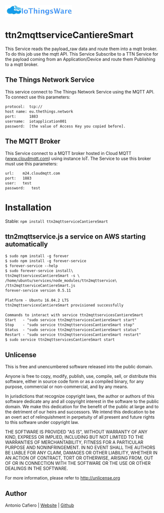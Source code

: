 ![](./images/IoThingsWareWideSmall.png)
# ttn2mqttserviceCantiereSmart


This Service reads the payload_raw data and route them into a mqtt broker. To do this job use the mqtt API.
This Service Subscribe to a TTN Service for the payload coming from an Application/Device and route them Publishing to a mqtt broker.

## The Things Network Service
This service connect to The Things Network Service using the MQTT API. To connect use this parameters:

    protocol:  tcp://
    host name: eu.thethings.network
    port:      1883
    username:  iotapplication001
    password:  [the value of Access Key you copied before].


## The MQTT Broker

This Service connect to a MQTT broker hosted in Cloud MQTT (www.cloudmqtt.com) using instance IoT. The Service to use this broker must use this parameters:

    url:	m24.cloudmqtt.com
    port:	1883
    user:	test
    password:	test

# Installation


Stable: `npm install ttn2mqttserviceCantiereSmart`

## ttn2mqttservice.js a service on AWS starting automatically

	$ sudo npm install -g forever
	$ sudo npm install -g forever-service
	$ forever-service --help
	$ sudo forever-service install\
	ttn2mqttservicesCantiereSmart -s \
	/home/ubuntu/services/node_modules/ttn2mqttservice\
	/ttn2mqttserviceCantiereSmart.js
	forever-service version 0.5.11
	
	Platform - Ubuntu 16.04.2 LTS
	ttn2mqttservicesCantiereSmart provisioned successfully
	
	Commands to interact with service ttn2mqttservicesCantiereSmart
	Start   - "sudo service ttn2mqttservicesCantiereSmart start"
	Stop    - "sudo service ttn2mqttservicesCantiereSmart stop"
	Status  - "sudo service ttn2mqttservicesCantiereSmart status"
	Restart - "sudo service ttn2mqttservicesCantiereSmart restart"
	$ sudo service ttn2mqttservicesCantiereSmart start



## Unlicense

This is free and unencumbered software released into the public domain.

Anyone is free to copy, modify, publish, use, compile, sell, or
distribute this software, either in source code form or as a compiled
binary, for any purpose, commercial or non-commercial, and by any
means.

In jurisdictions that recognize copyright laws, the author or authors
of this software dedicate any and all copyright interest in the
software to the public domain. We make this dedication for the benefit
of the public at large and to the detriment of our heirs and
successors. We intend this dedication to be an overt act of
relinquishment in perpetuity of all present and future rights to this
software under copyright law.

THE SOFTWARE IS PROVIDED "AS IS", WITHOUT WARRANTY OF ANY KIND,
EXPRESS OR IMPLIED, INCLUDING BUT NOT LIMITED TO THE WARRANTIES OF
MERCHANTABILITY, FITNESS FOR A PARTICULAR PURPOSE AND NONINFRINGEMENT.
IN NO EVENT SHALL THE AUTHORS BE LIABLE FOR ANY CLAIM, DAMAGES OR
OTHER LIABILITY, WHETHER IN AN ACTION OF CONTRACT, TORT OR OTHERWISE,
ARISING FROM, OUT OF OR IN CONNECTION WITH THE SOFTWARE OR THE USE OR
OTHER DEALINGS IN THE SOFTWARE.

For more information, please refer to <http://unlicense.org>


Author
------

Antonio Cafiero
| [Website](http://www.IoThingsWare.com)
| [Github](https://github.com/tcafiero/gps2mqtt)
